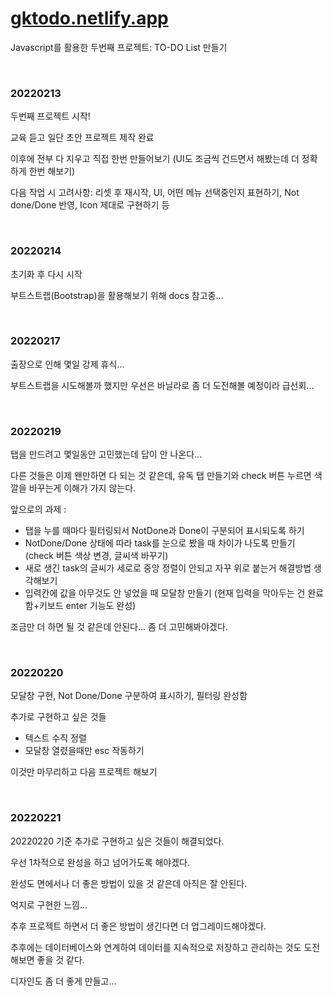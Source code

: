 # [gktodo.netlify.app](https://gktodo.netlify.app/)

Javascript를 활용한 두번째 프로젝트: TO-DO List 만들기

<br/>

### 20220213

두번째 프로젝트 시작!

교육 듣고 일단 초안 프로젝트 제작 완료

이후에 전부 다 지우고 직접 한번 만들어보기 (UI도 조금씩 건드면서 해봤는데 더 정확하게 한번 해보기)

다음 작업 시 고려사항: 리셋 후 재시작, UI, 어떤 메뉴 선택중인지 표현하기, Not done/Done 반영, Icon 제대로 구현하기 등

<br/>

### 20220214

초기화 후 다시 시작

부트스트랩(Bootstrap)을 활용해보기 위해 docs 참고중...

<br/>

### 20220217

출장으로 인해 몇일 강제 휴식...

부트스트랩을 시도해볼까 했지만 우선은 바닐라로 좀 더 도전해볼 예정이라 급선회...

<br/>

### 20220219

탭을 만드려고 몇일동안 고민했는데 답이 안 나온다...

다른 것들은 이제 왠만하면 다 되는 것 같은데, 유독 탭 만들기와 check 버튼 누르면 색깔을 바꾸는게 이해가 가지 않는다.

앞으로의 과제 :

- 탭을 누를 때마다 필터링되서 NotDone과 Done이 구분되어 표시되도록 하기
- NotDone/Done 상태에 따라 task를 눈으로 봤을 때 차이가 나도록 만들기 (check 버튼 색상 변경, 글씨색 바꾸기)
- 새로 생긴 task의 글씨가 세로로 중앙 정렬이 안되고 자꾸 위로 붙는거 해결방법 생각해보기
- 입력칸에 값을 아무것도 안 넣었을 때 모달창 만들기 (현재 입력을 막아두는 건 완료함+키보드 enter 기능도 완성)

조금만 더 하면 될 것 같은데 안된다... 좀 더 고민해봐야겠다.

<br/>

### 20220220

모달창 구현, Not Done/Done 구분하여 표시하기, 필터링 완성함

추가로 구현하고 싶은 것들

- 텍스트 수직 정렬
- 모달창 열렸을때만 esc 작동하기

이것만 마무리하고 다음 프로젝트 해보기

<br/>

### 20220221

20220220 기준 추가로 구현하고 싶은 것들이 해결되었다.

우선 1차적으로 완성을 하고 넘어가도록 해야겠다.

완성도 면에서나 더 좋은 방법이 있을 것 같은데 아직은 잘 안된다.

억지로 구현한 느낌...

추후 프로젝트 하면서 더 좋은 방법이 생긴다면 더 업그레이드해야겠다.

추후에는 데이터베이스와 연계하여 데이터를 지속적으로 저장하고 관리하는 것도 도전해보면 좋을 것 같다.

디자인도 좀 더 좋게 만들고...
